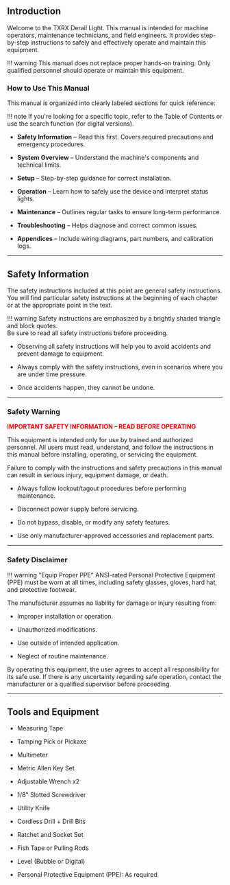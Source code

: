 ## Introduction

Welcome to the TXRX Derail Light. 
This manual is intended for machine operators, maintenance technicians, and field engineers. 
It provides step-by-step instructions to safely and effectively operate and maintain this equipment.

!!! warning
    This manual does not replace proper hands-on training. Only qualified personnel should operate or maintain this equipment.

### How to Use This Manual

This manual is organized into clearly labeled sections for quick reference:

!!! note
    If you're looking for a specific topic, refer to the Table of Contents or use the search function (for digital versions).

* **Safety Information** – Read this first. Covers required precautions and emergency procedures.

* **System Overview** – Understand the machine's components and technical limits.

* **Setup** – Step-by-step guidance for correct installation.

* **Operation** – Learn how to safely use the device and interpret status lights.

* **Maintenance** – Outlines regular tasks to ensure long-term performance.

* **Troubleshooting** – Helps diagnose and correct common issues.

* **Appendices** – Include wiring diagrams, part numbers, and calibration logs.

---
  
  
  
## Safety Information

The safety instructions included at this point are general safety instructions.
You will find particular safety instructions at the beginning of each chapter or at the appropriate point in the text.

!!! warning
    Safety instructions are emphasized by a brightly shaded triangle and block quotes.  
    Be sure to read all safety instructions before proceeding.
 
* Observing all safety instructions will help you to avoid accidents and prevent damage to equipment.
 
* Always comply with the safety instructions, even in scenarios where you are under time pressure.

* Once accidents happen, they cannot be undone.

---

### Safety Warning

<span style="color:red;">**IMPORTANT SAFETY INFORMATION – READ BEFORE OPERATING**</span></span>

This equipment is intended only for use by trained and authorized personnel. All users must read, understand, and follow the instructions in this manual before installing, operating, or servicing the equipment.

Failure to comply with the instructions and safety precautions in this manual can result in serious injury, equipment damage, or death.

* Always follow lockout/tagout procedures before performing maintenance.

* Disconnect power supply before servicing.

* Do not bypass, disable, or modify any safety features.

* Use only manufacturer-approved accessories and replacement parts.

---

### Safety Disclaimer

!!! warning "Equip Proper PPE"
    ANSI-rated Personal Protective Equipment (PPE) must be worn at all times, including safety glasses, gloves, hard hat, and protective footwear.

The manufacturer assumes no liability for damage or injury resulting from:

* Improper installation or operation.

* Unauthorized modifications.

* Use outside of intended application.

* Neglect of routine maintenance.

By operating this equipment, the user agrees to accept all responsibility for its safe use. 
If there is any uncertainty regarding safe operation, contact the manufacturer or a qualified supervisor before proceeding.

---



## Tools and Equipment

* Measuring Tape

* Tamping Pick or Pickaxe

* Multimeter

* Metric Allen Key Set

* Adjustable Wrench x2

* 1/8" Slotted Screwdriver

* Utility Knife

* Cordless Drill + Drill Bits

* Ratchet and Socket Set

* Fish Tape or Pulling Rods

* Level (Bubble or Digital)

* Personal Protective Equipment (PPE): As required
